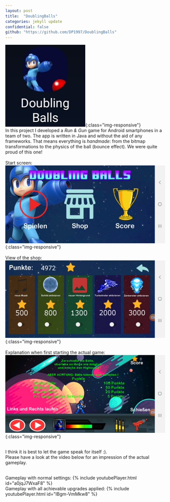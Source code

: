 ```yaml
---
layout: post
title:  "DoublingBalls"
categories: jekyll update
confidential: false
github: "https://github.com/DP1997/DoublingBalls"
---
```


![overview](/assets/images/DoublingBalls-AppIcon.png){:class="img-responsive"}<br>
In this project I developed a *Run & Gun* game for Android smartphones in a team of two.
The app is written in Java and without the aid of any frameworks.
That means everything is *handmade*: from the bitmap transformations to the physics of the ball (bounce effect).
We were quite proud of this one!<br><br>
Start screen:
![overview](/assets/images/DoublingBalls-Start.png){:class="img-responsive"}<br><br>
View of the shop:
![overview](/assets/images/DoublingBalls-Shop.png){:class="img-responsive"}<br><br>
Explanation when first starting the actual game:
![overview](/assets/images/DoublingBalls-Explanation.png){:class="img-responsive"}<br><br>

I think it is best to let the game speak for itself :).<br>
Please have a look at the video below for an impression of the actual gameplay.<br><br>

Gameplay with normal settings:
{% include youtubePlayer.html id="a0jqJ7WxaF8" %}
<br>
Gameplay with all achievable upgrades applied:
{% include youtubePlayer.html id="IBgm-VmMkw8" %}


